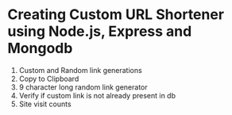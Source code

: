 # Creating Custom URL Shortener using Node.js, Express and Mongodb

1. Custom and Random link generations
2. Copy to Clipboard
3. 9 character long random link generator
4. Verify if custom link is not already present in db
5. Site visit counts 




